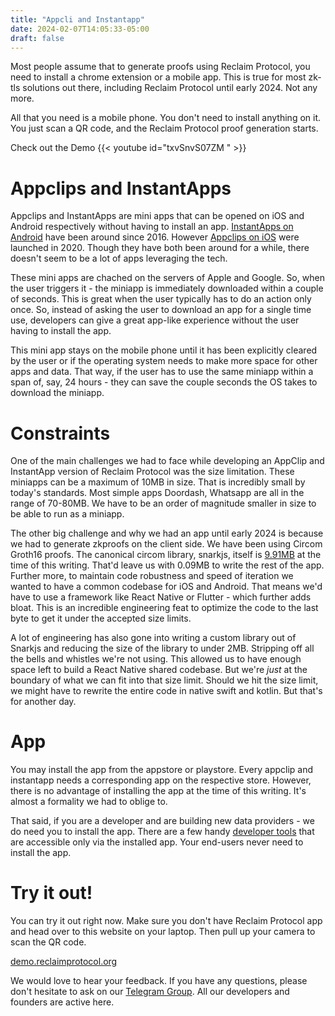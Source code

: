 ```yaml
---
title: "Appcli and Instantapp"
date: 2024-02-07T14:05:33-05:00
draft: false
---
```


Most people assume that to generate proofs using Reclaim Protocol, you need to install a chrome extension or a mobile app. This is true for most zk-tls solutions out there, including Reclaim Protocol until early 2024. Not any more.

All that you need is a mobile phone. You don't need to install anything on it. You just scan a QR code, and the Reclaim Protocol proof generation starts. 

Check out the Demo
{{< youtube id="txvSnvS07ZM " >}}

# Appclips and InstantApps
Appclips and InstantApps are mini apps that can be opened on iOS and Android respectively without having to install an app. 
[InstantApps on Android](https://developer.android.com/topic/google-play-instant) have been around since 2016. However [Appclips on iOS](https://developer.apple.com/app-clips/) were launched in 2020. Though they have both been around for a while, there doesn't seem to be a lot of apps leveraging the tech. 

These mini apps are chached on the servers of Apple and Google. So, when the user triggers it - the miniapp is immediately downloaded within a couple of seconds. This is great when the user typically has to do an action only once. So, instead of asking the user to download an app for a single time use, developers can give a great app-like experience without the user having to install the app.

This mini app stays on the mobile phone until it has been explicitly cleared by the user or if the operating system needs to make more space for other apps and data. That way, if the user has to use the same miniapp within a span of, say, 24 hours - they can save the couple seconds the OS takes to download the miniapp.

# Constraints
One of the main challenges we had to face while developing an AppClip and InstantApp version of Reclaim Protocol was the size limitation. These miniapps can be a maximum of 10MB in size. That is incredibly small by today's standards. Most simple apps Doordash, Whatsapp are all in the range of 70-80MB. We have to be an order of magnitude smaller in size to be able to run as a miniapp.

The other big challenge and why we had an app until early 2024 is because we had to generate zkproofs on the client side. We have been using Circom Groth16 proofs. The canonical circom library, snarkjs, itself is [9.91MB](https://www.npmjs.com/package/snarkjs) at the time of this writing. That'd leave us with 0.09MB to write the rest of the app. Further more, to maintain code robustness and speed of iteration we wanted to have a common codebase for iOS and Android.  That means we'd have to use a framework like React Native or Flutter - which further adds bloat. This is an incredible engineering feat to optimize the code to the last byte to get it under the accepted size limits.

A lot of engineering has also gone into writing a custom library out of Snarkjs and reducing the size of the library to under 2MB. Stripping off all the bells and whistles we're not using. This allowed us to have enough space left to build a React Native shared codebase. But we're _just_ at the boundary of what we can fit into that size limit. Should we hit the size limit, we might have to rewrite the entire code in native swift and kotlin. But that's for another day. 

# App
You may install the app from the appstore or playstore. Every appclip and instantapp needs a corresponding app on the respective store. However, there is no advantage of installing the app at the time of this writing. It's almost a formality we had to oblige to. 

That said, if you are a developer and are building new data providers - we do need you to install the app. There are a few handy [developer tools](https://dev.reclaimprotocol.org) that are accessible only via the installed app. Your end-users never need to install the app.

# Try it out!
You can try it out right now. Make sure you don't have Reclaim Protocol app and head over to this website on your laptop. Then pull up your camera to scan the QR code.

[demo.reclaimprotocol.org](https://demo.reclaimprotocol.org)

We would love to hear your feedback. If you have any questions, please don't hesitate to ask on our [Telegram Group](https://t.me/+I7OZhOVVGKs0YTE1). All our developers and founders are active here. 

